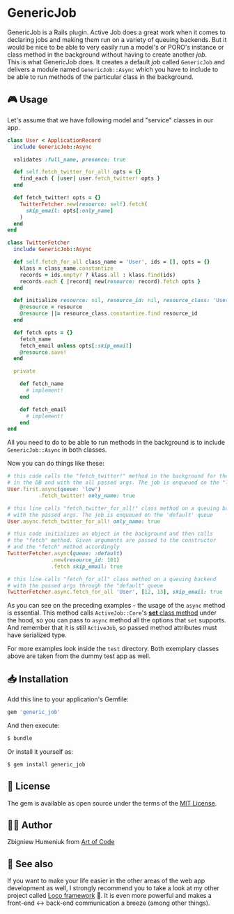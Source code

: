 # GenericJob

GenericJob is a Rails plugin. Active Job does a great work when it comes to declaring jobs and making them run on a variety of queuing backends. But it would be nice to be able to very easily run a model's or PORO's instance or class method in the background without having to create another _job_.  
This is what GenericJob does. It creates a default _job_ called `GenericJob` and delivers a module named `GenericJob::Async` which you have to include to be able to run methods of the particular class in the background.

## 🎮 Usage

Let's assume that we have following model and "service" classes in our app.

```ruby
class User < ApplicationRecord
  include GenericJob::Async

  validates :full_name, presence: true

  def self.fetch_twitter_for_all! opts = {}
    find_each { |user| user.fetch_twitter! opts }
  end

  def fetch_twitter! opts = {}
    TwitterFetcher.new(resource: self).fetch(
      skip_email: opts[:only_name]
    )
  end
end

class TwitterFetcher
  include GenericJob::Async

  def self.fetch_for_all class_name = 'User', ids = [], opts = {}
    klass = class_name.constantize
    records = ids.empty? ? klass.all : klass.find(ids)
    records.each { |record| new(resource: record).fetch opts }
  end

  def initialize resource: nil, resource_id: nil, resource_class: 'User'
    @resource = resource
    @resource ||= resource_class.constantize.find resource_id
  end

  def fetch opts = {}
    fetch_name
    fetch_email unless opts[:skip_email]
    @resource.save!
  end

  private

    def fetch_name
      # implement!
    end

    def fetch_email
      # implement!
    end
end
```

All you need to do to be able to run methods in the background is to include `GenericJob::Async` in both classes.

Now you can do things like these:

```ruby
# this code calls the "fetch_twitter!" method in the background for the 1st User 
# in the DB and with the all passed args. The job is enqueued on the "low" queue before
User.first.async(queue: 'low')
          .fetch_twitter! only_name: true

# this line calls "fetch_twitter_for_all!" class method on a queuing backend
# with the passed args. The job is enqueued on the 'default' queue
User.async.fetch_twitter_for_all! only_name: true

# this code initializes an object in the background and then calls 
# the "fetch" method. Given arguments are passed to the constructor 
# and the "fetch" method accordingly
TwitterFetcher.async(queue: :default)
              .new(resource_id: 101)
              .fetch skip_email: true

# this line calls "fetch_for_all" class method on a queuing backend
# with the passed args through the "default" queue
TwitterFetcher.async.fetch_for_all 'User', [12, 13], skip_email: true
```

As you can see on the preceding examples - the usage of the `async` method is essential. This method calls `ActiveJob::Core`'s [**set** class method](http://api.rubyonrails.org/v5.0/classes/ActiveJob/Core/ClassMethods.html#method-i-set) under the hood, so you can pass to `async` method all the options that `set` supports. And remember that it is still `ActiveJob`, so passed method attributes must have serialized type.

For more examples look inside the `test` directory. Both exemplary classes above are taken from the dummy test app as well.

## 📥 Installation

Add this line to your application's Gemfile:

```ruby
gem 'generic_job'
```

And then execute:
```bash
$ bundle
```

Or install it yourself as:
```bash
$ gem install generic_job
```

## 📜 License

The gem is available as open source under the terms of the [MIT License](https://opensource.org/licenses/MIT).

## 👨‍🏭 Author

Zbigniew Humeniuk from [Art of Code](http://artofcode.co)

## 👀 See also

If you want to make your life easier in the other areas of the web app development as well, I strongly recommend you to take a look at my other project called [Loco framework](https://github.com/locoframework) 🙂. It is even more powerful and makes a front-end <-> back-end communication a breeze (among other things).